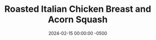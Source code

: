---
layout: post
title:  "Roasted Italian Chicken Breast and Acorn Squash"
date:   2024-02-15 00:00:00 -0500
categories:
- Recipes
- Chicken
permalink: /recipes/italian-chicken
image: /assets/Food/Chicken/Italian/italian-cover.jpg
ing: italian-ing
facts: italian-facts
Prep: 15
Rest: 
Cook: 30
Source1: 
Source2: 
Description: This is a super simple meal that pairs Italian flavors with roasted chicken and acorn squash. They both roast in the oven, and are very quick to prepare. I make some sort of roasted chicken and roasted vegetables very often, as it's very simple, tasty, and healthy. This is just one of my ways to flavor such a dish.
Instructions: 
- Cut the squash in half and scoop out the seeds.  Keep the skin on the squash. Add to a large bowl and toss with the seasonings (oil, minced garlic, basill, onion powder, parmesean cheese, lemon pepper, and black pepper)<br><br>

- Roast at 400F for about 30-40 minutes on a parchment lined cookie sheet. Squeeze with lemon juice<br><br>

- Meanwhile, prepare the chicken. Thinly slice each of the pieces, and pound with a meat mallet to even thickness, if necessary. Add to your bowl from before, and mix with the spices (oil, vinegar, lemon, basil, thyme, onion and garlic powder, salt, and pepper), and transfer to a pan. You can let this marinate for a few hours in the fridge if you like<br><br>

- Roast at 400F for about 12-14 minutes. Place the chicken in when the acorn squash has about 13 minutes left so they're done at the same time. Let rest, and serve<br><br>
- <center><img src="/assets/Food/Chicken/Italian/italian-4.jpg" alt="" class="instruction-image"></center>
---